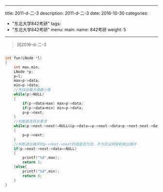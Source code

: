 
---
title: 2011-d-二-3
description: 2011-d-二-3
date: 2016-10-30
categories:
  - "东北大学842考研"
tags:
  - "东北大学842考研"
menu:
  main:
    name: 842考研
    weight: 5
---


> 同2016-d-二-3

```cpp

int fun(LNode *l)
{
    int max,min;
    LNode *p;
    p=l;
    max=p->data;
    min=p->data;
    //先找出最大值最小值
    while(p!=NULL)
    {
        if(p->data>max) max=p->data;
        if(p->data<min) min=p->data;
        p=p->next;
    }
    //判断是否符合要求
    while(p->next->next!=NULL&&p->data==p->next->data+p->next-next->data)
    {
        p=p->next;
    }
    //判断退出循环时p->next->next的值是否为空，不为空证明提前跳出循环
    if(p->next->next->data==NULL)
    {
        printf("%d",max);
        return 1;
    }else{
        printf("%d",min);
        return 0;
    }
}
```

